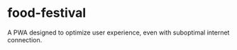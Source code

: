 # food-festival
A PWA designed to optimize user experience, even with suboptimal internet connection.

